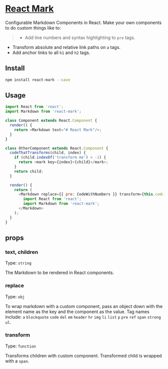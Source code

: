 # [React Mark](http://casesandberg.github.io/react-mark/)

Configurable Markdown Components in React. Make your own components to do custom things like to:

> - Add line numbers and syntax highlighting to `pre` tags.
- Transform absolute and relative link paths on `a` tags.
- Add anchor links to all `h1` and `h2` tags.

## Install

``` bash
npm install react-mark --save
```

## Usage

``` js
import React from 'react';
import Markdown from 'react-mark';

class Component extends React.Component {
  render() {
    return <Markdown text="# React Mark"/>;
  }
}

class OtherComponent extends React.Component {
  codeThatTransforms(child, index) {
    if (child.indexOf('transform me') > -1) {
      return <mark key={index}>{child}</mark>;
    }
    return child;
  }

  render() {
    return (
      <Markdown replace={{ pre: CodeWithNumbers }} transform={this.codeThatTransforms}>
        import React from 'react';
        import Markdown from 'react-mark';
      </Markdown>
    );
  }
}
```



## props

### text, children
Type: `string`

The Markdown to be rendered in React components.

### replace
Type: `obj`

To wrap markdown with a custom component, pass an object down with the element name as the key and the component as the value. Tag names include: `a` `blockquote` `code` `del` `em` `header` `hr` `img` `li` `list` `p` `pre` `ref` `span` `strong` `ul`.

### transform
Type: `function`

Transforms children with custom component. Transformed child is wrapped with a `span`.

